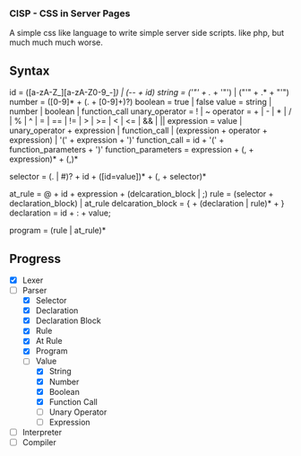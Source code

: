 ### CISP - CSS in Server Pages
A simple css like language to write simple server side scripts.
like php, but much much much worse.

## Syntax

id = ([a-zA-Z_][a-zA-Z0-9_\-]*) | (-- + id)
string = ('"' + .* + '"') | ("'" + .* + "'")
number = ([0-9]* + (. + [0-9]+)?)
boolean = true | false
value = string | number | boolean | function_call
unary_operator = ! | ~
operator = + | - | * | / | % | ^ | = | == | != | > | >= | < | <= | && | ||
expression = value | unary_operator + expression
    | function_call
    | (expression + operator + expression)
    | '(' + expression + ')'
function_call = id + '(' + function_parameters + ')'
function_parameters = expression + (, + expression)* + (,)*

selector = (. | #)? + id + ([id=value])* + (, + selector)*

at_rule = @ + id + expression + (delcaration_block | ;)
rule = (selector + declaration_block) | at_rule
delcaration_block = { + (declaration | rule)* + }
declaration = id + : + value;

program = (rule | at_rule)*

## Progress

- [x] Lexer
- [ ] Parser
    - [x] Selector
    - [x] Declaration
    - [x] Declaration Block
    - [x] Rule
    - [x] At Rule
    - [x] Program
    - [ ] Value
        - [x] String
        - [x] Number
        - [x] Boolean
        - [x] Function Call
        - [ ] Unary Operator
        - [ ] Expression
- [ ] Interpreter
- [ ] Compiler
